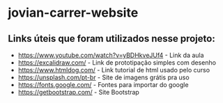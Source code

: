 # jovian-carrer-website

## Links úteis que foram utilizados nesse projeto:
- https://www.youtube.com/watch?v=yBDHkveJUf4 - Link da aula
- https://excalidraw.com/ - Link de prototipação simples com desenho
- https://www.htmldog.com/ - Link tutorial de html usado pelo curso
- https://unsplash.com/pt-br - Site de imagens grátis pra uso
- https://fonts.google.com/ - Fontes para importar do google
- https://getbootstrap.com/ - Site Bootstrap